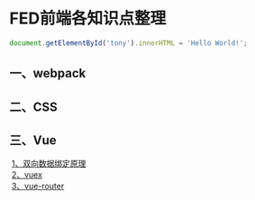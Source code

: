 # FED前端各知识点整理
```javascript
document.getElementById('tony').innerHTML = 'Hello World!';
```
## 一、webpack
## 二、CSS
## 三、Vue
  [1、双向数据绑定原理](http://www.baidu.com)<br>
  [2、vuex](http://www.baidu.com)<br>
  [3、vue-router](http://www.baidu.com)<br>
